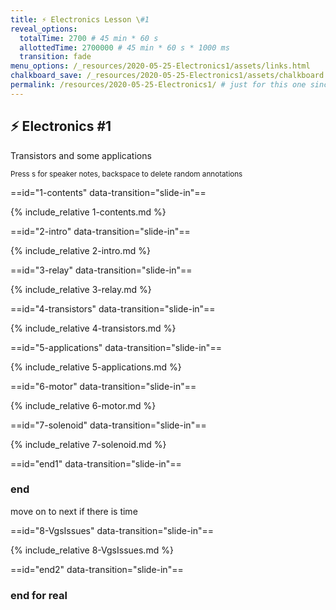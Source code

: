 ```yaml
---
title: ⚡ Electronics Lesson \#1
reveal_options:
  totalTime: 2700 # 45 min * 60 s
  allottedTime: 2700000 # 45 min * 60 s * 1000 ms
  transition: fade
menu_options: /_resources/2020-05-25-Electronics1/assets/links.html
chalkboard_save: /_resources/2020-05-25-Electronics1/assets/chalkboard.json
permalink: /resources/2020-05-25-Electronics1/ # just for this one since the link is sent
---
```


## ⚡ Electronics #1

Transistors and some applications

<figcaption><small>Press s for speaker notes, backspace to delete random annotations</small></figcaption>

==id="1-contents" data-transition="slide-in"==

{% include_relative 1-contents.md %}

==id="2-intro" data-transition="slide-in"==

{% include_relative 2-intro.md %}

==id="3-relay" data-transition="slide-in"==

{% include_relative 3-relay.md %}

==id="4-transistors" data-transition="slide-in"==

{% include_relative 4-transistors.md %}

==id="5-applications" data-transition="slide-in"==

{% include_relative 5-applications.md %}

==id="6-motor" data-transition="slide-in"==

{% include_relative 6-motor.md %}

==id="7-solenoid" data-transition="slide-in"==

{% include_relative 7-solenoid.md %}

==id="end1" data-transition="slide-in"==

### end

<aside class="notes" markdown=1>

move on to next if there is time

</aside>

==id="8-VgsIssues" data-transition="slide-in"==

{% include_relative 8-VgsIssues.md %}

==id="end2" data-transition="slide-in"==

### end for real
